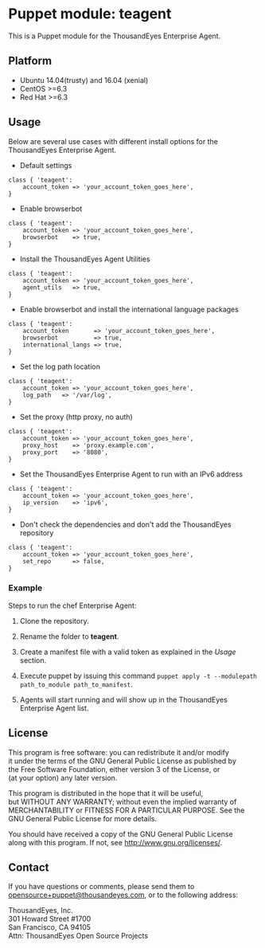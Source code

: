 # Puppet module: teagent

This is a Puppet module for the ThousandEyes Enterprise Agent.  


Platform
--------
- Ubuntu 14.04(trusty) and 16.04 (xenial)
- CentOS >=6.3
- Red Hat >=6.3


## Usage
Below are several use cases with different install options for the  
ThousandEyes Enterprise Agent.

 * Default settings
 ```
 class { 'teagent':
     account_token => 'your_account_token_goes_here',
 }
 ```

 * Enable browserbot

 ```
 class { 'teagent':
     account_token => 'your_account_token_goes_here',
     browserbot    => true,
 }
 ```

* Install the ThousandEyes Agent Utilities

 ```
 class { 'teagent':
     account_token => 'your_account_token_goes_here',
     agent_utils   => true,
 }
 ```

 * Enable browserbot and install the international language packages

 ```
 class { 'teagent':
     account_token       => 'your_account_token_goes_here',
     browserbot          => true,
     international_langs => true,
 }
 ```

 * Set the log path location

 ```
 class { 'teagent':
     account_token => 'your_account_token_goes_here',
     log_path   => '/var/log',
 }
 ```

 * Set the proxy (http proxy, no auth)

 ```
 class { 'teagent':
     account_token => 'your_account_token_goes_here',
     proxy_host    => 'proxy.example.com',
     proxy_port    => '8080',
 }
 ```

 * Set the ThousandEyes Enterprise Agent to run with an IPv6 address

 ```
 class { 'teagent':
     account_token => 'your_account_token_goes_here',
     ip_version    => 'ipv6',
 }
 ```

* Don't check the dependencies and don't add the ThousandEyes repository

 ```
 class { 'teagent':
     account_token => 'your_account_token_goes_here',
     set_repo      => false,
 }
 ```
### Example

 Steps to run the chef Enterprise Agent:
 1. Clone the repository.

 2. Rename the folder to **teagent**.

 3. Create a manifest file with a valid token as explained in the *Usage* section.

 4. Execute puppet by issuing this command ```puppet apply -t --modulepath path_to_module path_to_manifest```.

 5. Agents will start running and will show up in the ThousandEyes Enterprise Agent list.

## License
This program is free software: you can redistribute it and/or modify  
it under the terms of the GNU General Public License as published by  
the Free Software Foundation, either version 3 of the License, or  
(at your option) any later version.

This program is distributed in the hope that it will be useful,  
but WITHOUT ANY WARRANTY; without even the implied warranty of  
MERCHANTABILITY or FITNESS FOR A PARTICULAR PURPOSE.  See the  
GNU General Public License for more details.  

You should have received a copy of the GNU General Public License  
along with this program.  If not, see <http://www.gnu.org/licenses/>.

## Contact
If you have questions or comments, please send them to  
opensource+puppet@thousandeyes.com, or to the following address:

ThousandEyes, Inc.  
301 Howard Street #1700  
San Francisco, CA  94105  
Attn: ThousandEyes Open Source Projects  
